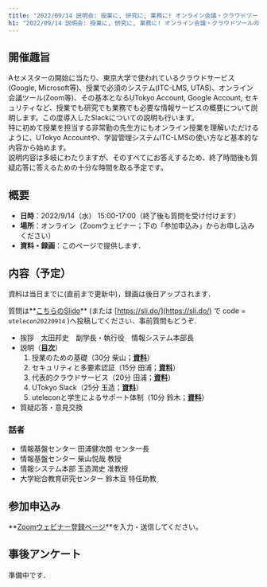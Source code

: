 ```yaml
---
title: "2022/09/14 説明会: 授業に, 研究に, 業務に! オンライン会議・クラウドツールの活用説明会 ⸺ ついに「あのツール」も登場"
h1: "2022/09/14 説明会: 授業に, 研究に, 業務に! オンライン会議・クラウドツールの活用説明会<small> ⸺ ついに「あのツール」も登場</small>"
---
```


## 開催趣旨

Aセメスターの開始に当たり、東京大学で使われているクラウドサービス(Google, Microsoft等)、授業で必須のシステム(ITC-LMS, UTAS)、オンライン会議ツール(Zoom等)、その基本となるUTokyo Account, Google Account, セキュリティなど、授業でも研究でも業務でも必要な情報サービスの概要について説明します。この度導入したSlackについての説明も行います。<br>
特に初めて授業を担当する非常勤の先生方にもオンライン授業を理解いただけるように、UTokyo Accountや、学習管理システムITC-LMSの使い方など基本的な内容から始めます。<br>
説明内容は多岐にわたりますが、そのすべてにお答えするため、終了時間後も質疑応答に答えるための十分な時間を取る予定です。

## 概要

- **日時**：2022/9/14（水） 15:00-17:00（終了後も質問を受け付けます）
- **場所**：オンライン（Zoomウェビナー；下の「参加申込み」からお申し込みください）
- **資料・録画**：このページで提供します．

## 内容（予定）

資料は当日までに(直前まで更新中)，録画は後日アップされます．

質問は**[こちらのSlido](https://app.sli.do/event/wfySjSv1SxU5h9ViZYEBA4/live/questions)** (または [https://sli.do/](https://sli.do/) で code = `utelecon20220914` )へ投稿してください．事前質問もどうぞ.

- 挨拶　太田邦史　副学長・執行役　情報システム本部長<!--・**[動画](https://youtu.be/..... )**-->
- 説明（**[目次](slides/00-index.pdf)**）
    1. 授業のための基礎（30分 柴山；**[資料](slides/01-in-classes.pdf)**<!--・**[動画](https://youtu.be/..... )**-->）
    1. セキュリティと多要素認証（15分 田浦；**[資料](slides/02-security.pdf)**<!--・**[動画](https://youtu.be/..... )**-->）
    1. 代表的クラウドサービス（20分 田浦；**[資料](slides/03-clouds.pdf)**<!--・**[動画](https://youtu.be/..... )**-->）
    1. UTokyo Slack（25分 玉造；**[資料](slides/04-slack.pdf)**<!--・**[動画](https://youtu.be/..... )**-->）
    1. uteleconと学生によるサポート体制（10分 鈴木；**[資料](slides/05-utelecon-and-supporters.pdf)**<!--・**[動画](https://youtu.be/.....)**-->）
- 質疑応答・意見交換<!--: ..... を利用しておこないます(**[資料](slides/.....pdf)**・**[動画](https://youtu.be/.....)**).-->

### 話者

- 情報基盤センター 田浦健次朗 センター長
- 情報基盤センター 柴山悦哉 教授
- 情報システム本部 玉造潤史 准教授
- 大学総合教育研究センター 鈴木亘 特任助教

## 参加申込み

**[Zoomウェビナー登録ページ](https://u-tokyo-ac-jp.zoom.us/webinar/register/WN_Q5vJ752qRKaVPo3Ssg67oA)**を入力・送信してください。

## 事後アンケート

準備中です．

<!--
[アンケートページ](https://forms.office.com/r/.....)からご回答ください。
-->
